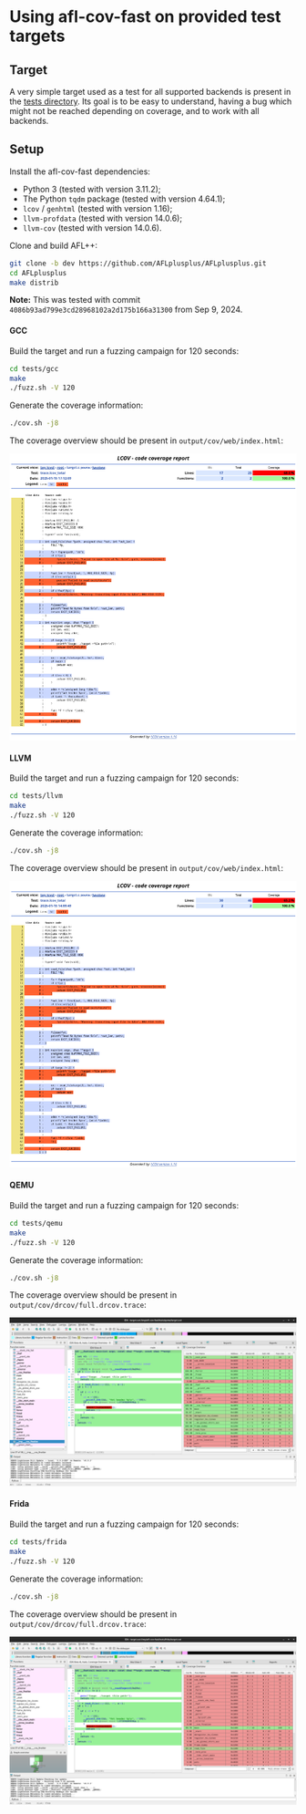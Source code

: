 # Using afl-cov-fast on provided test targets

## Target

A very simple target used as a test for all supported backends is present in the
[tests directory](../tests). Its goal is to be easy to understand, having a bug
which might not be reached depending on coverage, and to work with all backends.

## Setup

Install the afl-cov-fast dependencies:

* Python 3 (tested with version 3.11.2);
* The Python `tqdm` package (tested with version 4.64.1);
* `lcov` / `genhtml` (tested with version 1.16);
* `llvm-profdata` (tested with version 14.0.6);
* `llvm-cov` (tested with version 14.0.6).

Clone and build AFL++:

```bash
git clone -b dev https://github.com/AFLplusplus/AFLplusplus.git
cd AFLplusplus
make distrib
```

**Note:** This was tested with commit `4086b93ad799e3cd28968102a2d175b166a31300` from Sep 9, 2024.

#### GCC

Build the target and run a fuzzing campaign for 120 seconds:

```bash
cd tests/gcc
make
./fuzz.sh -V 120
```

Generate the coverage information:

```bash
./cov.sh -j8
```

The coverage overview should be present in `output/cov/web/index.html`:

![GCC test coverage](img/tests-gcc-coverage.png)

#### LLVM

Build the target and run a fuzzing campaign for 120 seconds:

```bash
cd tests/llvm
make
./fuzz.sh -V 120
```

Generate the coverage information:

```bash
./cov.sh -j8
```

The coverage overview should be present in `output/cov/web/index.html`:

![LLVM test coverage](img/tests-llvm-coverage.png)

#### QEMU

Build the target and run a fuzzing campaign for 120 seconds:

```bash
cd tests/qemu
make
./fuzz.sh -V 120
```

Generate the coverage information:

```bash
./cov.sh -j8
```

The coverage overview should be present in `output/cov/drcov/full.drcov.trace`:

![QEMU test coverage](img/tests-qemu-coverage.png)

#### Frida

Build the target and run a fuzzing campaign for 120 seconds:

```bash
cd tests/frida
make
./fuzz.sh -V 120
```

Generate the coverage information:

```bash
./cov.sh -j8
```

The coverage overview should be present in `output/cov/drcov/full.drcov.trace`:

![Frida test coverage](img/tests-frida-coverage.png)
